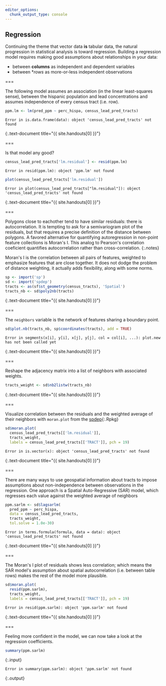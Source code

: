 ```yaml
---
editor_options: 
  chunk_output_type: console
---
```


## Regression

Continuing the theme that vector data **is** tabular data, the natural
progression in statistical analysis is toward regression. Building a regression
model requires making good assumptions about relationships in your data:

- between **columns** as independent and dependent variables
- between **rows* as more-or-less independent observations

===

The following model assumes an association (in the linear least-squares sense),
between the hispanic population and lead concentrations and assumes independence
of every census tract (i.e. row).


~~~r
ppm.lm <- lm(pred_ppm ~ perc_hispa, census_lead_pred_tracts)
~~~

~~~
Error in is.data.frame(data): object 'census_lead_pred_tracts' not found
~~~
{:.text-document title="{{ site.handouts[0] }}"}

===

Is that model any good?


~~~r
census_lead_pred_tracts['lm.residual'] <- resid(ppm.lm)
~~~

~~~
Error in resid(ppm.lm): object 'ppm.lm' not found
~~~

~~~r
plot(census_lead_pred_tracts['lm.residual'])
~~~

~~~
Error in plot(census_lead_pred_tracts["lm.residual"]): object 'census_lead_pred_tracts' not found
~~~
{:.text-document title="{{ site.handouts[0] }}"}

===

Polygons close to eachother tend to have similar residuals: there is autocorrelation. It is tempting to ask for a semivariogram plot of the residuals, but that requires a precise definition of the distance between polygons. A favored alternative for quantifying
autoregression in non-point feature collections is Moran's I. This analog to Pearson's correlation coeficient quantifies autocorrelation rather than cross-correlation.
{:.notes}

Moran's I is the correlation between all pairs of features, weighted
to emphasize features that are close together. It does not dodge the problem of distance weighting, it actually adds flexibility, along with some norms.


~~~r
sp <- import('sp')
sd <- import('spdep')
tracts <- as(sf$st_geometry(census_tracts), 'Spatial')
tracts_nb <- sd$poly2nb(tracts)
~~~
{:.text-document title="{{ site.handouts[0] }}"}

===

The `neighbors` variable is the network of features sharing a boundary point.


~~~r
sd$plot.nb(tracts_nb, sp$coordinates(tracts), add = TRUE)
~~~

~~~
Error in segments(x[i], y[i], x[j], y[j], col = col[i], ...): plot.new has not been called yet
~~~
{:.text-document title="{{ site.handouts[0] }}"}

===

Reshape the adjacency matrix into a list of neighbors with associated weights.


~~~r
tracts_weight <- sd$nb2listw(tracts_nb)
~~~
{:.text-document title="{{ site.handouts[0] }}"}

===

Visualize correlation between the residuals and the weighted average of their
neighbors with `moran.plot` from the [spdep](){:.Rpkg}


~~~r
sd$moran.plot(
  census_lead_pred_tracts[['lm.residual']],
  tracts_weight,
  labels = census_lead_pred_tracts[['TRACT']], pch = 19)
~~~

~~~
Error in is.vector(x): object 'census_lead_pred_tracts' not found
~~~
{:.text-document title="{{ site.handouts[0] }}"}

===

There are many ways to use geospatial information about tracts to impose
assumptions about non-independence between observations in the regression. One
approach is a Spatial Auto-Regressive (SAR) model, which regresses each value against
the weighted average of neighbors


~~~r
ppm.sarlm <- sd$lagsarlm(
  pred_ppm ~ perc_hispa,
  data = census_lead_pred_tracts,
  tracts_weight,
  tol.solve = 1.0e-30)
~~~

~~~
Error in terms.formula(formula, data = data): object 'census_lead_pred_tracts' not found
~~~
{:.text-document title="{{ site.handouts[0] }}"}

===

The Moran's I plot of residuals shows less correlation; which means the SAR
model's assumption about spatial autocorrelation (i.e. between table rows) makes
the rest of the model more plausible.


~~~r
sd$moran.plot(
  resid(ppm.sarlm),
  tracts_weight,
  labels = census_lead_pred_tracts[['TRACT']], pch = 19)
~~~

~~~
Error in resid(ppm.sarlm): object 'ppm.sarlm' not found
~~~
{:.text-document title="{{ site.handouts[0] }}"}

===

Feeling more confident in the model, we can now take a look at the regression
coefficients.


~~~r
summary(ppm.sarlm)
~~~
{:.input}
~~~
Error in summary(ppm.sarlm): object 'ppm.sarlm' not found
~~~
{:.output}


